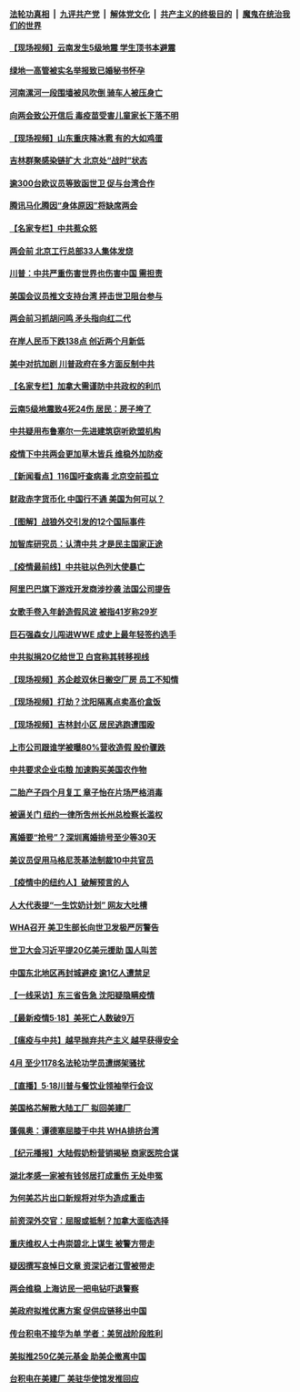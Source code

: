 

####  [法轮功真相](../../../../basic/blob/master/README.md?t=05191731) &nbsp;|&nbsp; [九评共产党](../../../../9ping.md/blob/master/README.md?t=05191731) &nbsp;|&nbsp; [解体党文化](../../../../jtdwh.md/blob/master/README.md?t=05191731)  &nbsp;|&nbsp; [共产主义的终极目的](../../../../gczydzjmd.md/blob/master/README.md?t=05191731) &nbsp;|&nbsp; [魔鬼在统治我们的世界](../../../../mgztzwmdsj.md/blob/master/README.md?t=05191731) 

#### [【现场视频】云南发生5级地震 学生顶书本避震](../pages/nsc413/n12120352.md?t=05191731) 

#### [绿地一高管被实名举报致已婚秘书怀孕](../pages/nsc413/n12120386.md?t=05191731) 

#### [河南漯河一段围墙被风吹倒 骑车人被压身亡](../pages/nsc413/n12120548.md?t=05191731) 

#### [向两会致公开信后 毒疫苗受害儿童家长下落不明](../pages/nsc413/n12120341.md?t=05191731) 

#### [【现场视频】山东重庆降冰雹 有的大如鸡蛋](../pages/nsc413/n12119964.md?t=05191731) 

#### [吉林群聚感染链扩大 北京处“战时”状态](../pages/nsc413/n12120045.md?t=05191731) 

#### [逾300台欧议员等致函世卫 促与台湾合作](../pages/nsc413/n12119819.md?t=05191731) 

#### [腾讯马化腾因“身体原因”将缺席两会](../pages/nsc413/n12119910.md?t=05191731) 

#### [【名家专栏】中共惹众怒](../pages/nsc413/n12113628.md?t=05191731) 

#### [两会前 北京工行总部33人集体发烧](../pages/nsc413/n12119762.md?t=05191731) 

#### [川普：中共严重伤害世界也伤害中国 需担责](../pages/nsc413/n12119883.md?t=05191731) 

#### [美国会议员推文支持台湾 抨击世卫阻台参与](../pages/nsc413/n12119771.md?t=05191731) 

#### [两会前习抓胡问鸣 矛头指向红二代](../pages/nsc413/n12118640.md?t=05191731) 

#### [在岸人民币下跌138点 创近两个月新低](../pages/nsc413/n12119598.md?t=05191731) 

#### [美中对抗加剧 川普政府在多方面反制中共](../pages/nsc413/n12118815.md?t=05191731) 

#### [【名家专栏】加拿大需谨防中共政权的利爪](../pages/nsc413/n12116342.md?t=05191731) 

#### [云南5级地震致4死24伤 居民：房子垮了](../pages/nsc413/n12119643.md?t=05191731) 

#### [中共疑用布鲁塞尔一先进建筑窃听欧盟机构](../pages/nsc413/n12119534.md?t=05191731) 

#### [疫情下中共两会更加草木皆兵 维稳外加防疫](../pages/nsc413/n12118540.md?t=05191731) 

#### [【新闻看点】116国吁查病毒 北京空前孤立](../pages/nsc413/n12119110.md?t=05191731) 

#### [财政赤字货币化 中国行不通 美国为何可以？](../pages/nsc413/n12119364.md?t=05191731) 

#### [【图解】战狼外交引发的12个国际事件](../pages/nsc413/n12119172.md?t=05191731) 

#### [加智库研究员：认清中共 才是民主国家正途](../pages/nsc413/n12119160.md?t=05191731) 

#### [【疫情最前线】中共驻以色列大使暴亡](../pages/nsc413/n12119089.md?t=05191731) 

#### [阿里巴巴旗下游戏开发商涉抄袭 法国公司提告](../pages/nsc413/n12119378.md?t=05191731) 

#### [女歌手卷入年龄造假风波 被指41岁称29岁](../pages/nsc413/n12119330.md?t=05191731) 

#### [巨石强森女儿闯进WWE 成史上最年轻签约选手](../pages/nsc413/n12119095.md?t=05191731) 

#### [中共拟捐20亿给世卫 白宫称其转移视线](../pages/nsc413/n12119181.md?t=05191731) 

#### [【现场视频】苏企趁双休日搬空厂房 员工不知情](../pages/nsc413/n12119234.md?t=05191731) 

#### [【现场视频】打劫？沈阳隔离点卖高价盒饭](../pages/nsc413/n12119245.md?t=05191731) 

#### [【现场视频】吉林封小区 居民逃跑遭围殴](../pages/nsc413/n12119201.md?t=05191731) 

#### [上市公司跟谁学被曝80%营收造假 股价骤跌](../pages/nsc413/n12119052.md?t=05191731) 

#### [中共要求企业屯粮 加速购买美国农作物](../pages/nsc413/n12119061.md?t=05191731) 

#### [二胎产子四个月复工 章子怡在片场严格消毒](../pages/nsc413/n12118961.md?t=05191731) 

#### [被逼关门 纽约一律所吿州长州总检察长滥权](../pages/nsc413/n12119022.md?t=05191731) 

#### [离婚要“抢号”？深圳离婚排号至少等30天](../pages/nsc413/n12119113.md?t=05191731) 

#### [美议员促用马格尼茨基法制裁10中共官员](../pages/nsc413/n12119139.md?t=05191731) 

#### [【疫情中的纽约人】破解预言的人](../pages/nsc413/n12115416.md?t=05191731) 

#### [人大代表提“一生饮奶计划” 网友大吐槽](../pages/nsc413/n12119071.md?t=05191731) 

#### [WHA召开 美卫生部长向世卫发极严厉警告](../pages/nsc413/n12119066.md?t=05191731) 

#### [世卫大会习近平提20亿美元援助 国人叫苦](../pages/nsc413/n12118997.md?t=05191731) 

#### [中国东北地区再封城避疫 逾1亿人遭禁足](../pages/nsc413/n12118766.md?t=05191731) 

#### [【一线采访】东三省告急 沈阳疑隐瞒疫情](../pages/nsc413/n12116863.md?t=05191731) 

#### [【最新疫情5·18】美死亡人数破9万](../pages/nsc413/n12115367.md?t=05191731) 

#### [【瘟疫与中共】越早抛弃共产主义 越早获得安全](../pages/nsc413/n12116751.md?t=05191731) 

#### [4月 至少1178名法轮功学员遭绑架骚扰](../pages/nsc413/n12118094.md?t=05191731) 

#### [【直播】5·18川普与餐饮业领袖举行会议](../pages/nsc413/n12118683.md?t=05191731) 

#### [美国格芯解散大陆工厂 拟回美建厂](../pages/nsc413/n12118839.md?t=05191731) 

#### [蓬佩奥：谭德塞屈膝于中共 WHA排挤台湾](../pages/nsc413/n12118907.md?t=05191731) 

#### [【纪元播报】大陆假奶粉营销揭秘 商家医院合谋](../pages/nsc413/n12118546.md?t=05191731) 

#### [湖北孝感一家被有钱邻居打成重伤 无处申冤](../pages/nsc413/n12118881.md?t=05191731) 

#### [为何美芯片出口新规将对华为造成重击](../pages/nsc413/n12118862.md?t=05191731) 

#### [前资深外交官：屈服或抵制？加拿大面临选择](../pages/nsc413/n12118624.md?t=05191731) 

#### [重庆维权人士冉崇碧北上谋生 被警方带走](../pages/nsc413/n12118614.md?t=05191731) 

#### [疑因撰写哀悼日文章 资深记者江雪被带走](../pages/nsc413/n12118641.md?t=05191731) 

#### [两会维稳 上海访民一把电钻吓退警察](../pages/nsc413/n12118609.md?t=05191731) 

#### [美政府拟推优惠方案 促供应链移出中国](../pages/nsc413/n12118406.md?t=05191731) 

#### [传台积电不接华为单 学者：美贸战阶段胜利](../pages/nsc413/n12118411.md?t=05191731) 

#### [美拟推250亿美元基金 助美企撤离中国](../pages/nsc413/n12118472.md?t=05191731) 

#### [台积电在美建厂 美驻华使馆发推回应](../pages/nsc413/n12118580.md?t=05191731) 

